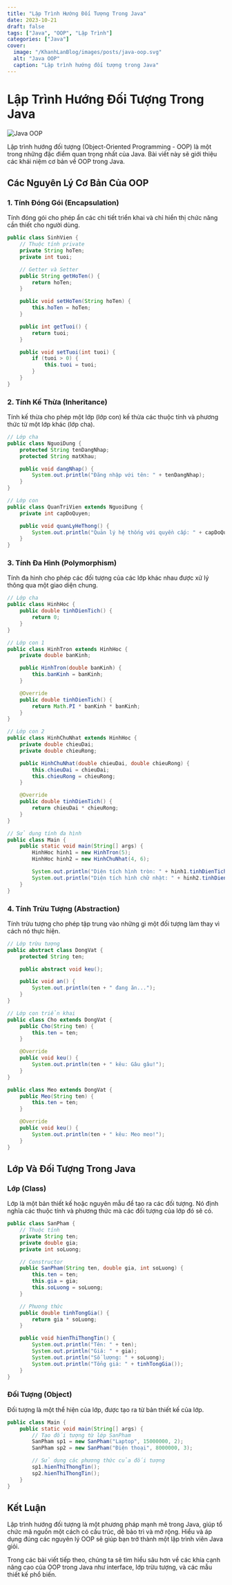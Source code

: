 ```yaml
---
title: "Lập Trình Hướng Đối Tượng Trong Java"
date: 2023-10-21
draft: false
tags: ["Java", "OOP", "Lập Trình"]
categories: ["Java"]
cover:
  image: "/KhanhLanBlog/images/posts/java-oop.svg"
  alt: "Java OOP"
  caption: "Lập trình hướng đối tượng trong Java"
---
```


# Lập Trình Hướng Đối Tượng Trong Java

![Java OOP](/KhanhLanBlog/images/posts/java-oop.svg)

Lập trình hướng đối tượng (Object-Oriented Programming - OOP) là một trong những đặc điểm quan trọng nhất của Java. Bài viết này sẽ giới thiệu các khái niệm cơ bản về OOP trong Java.

## Các Nguyên Lý Cơ Bản Của OOP

### 1. Tính Đóng Gói (Encapsulation)

Tính đóng gói cho phép ẩn các chi tiết triển khai và chỉ hiển thị chức năng cần thiết cho người dùng.

```java
public class SinhVien {
    // Thuộc tính private
    private String hoTen;
    private int tuoi;

    // Getter và Setter
    public String getHoTen() {
        return hoTen;
    }

    public void setHoTen(String hoTen) {
        this.hoTen = hoTen;
    }

    public int getTuoi() {
        return tuoi;
    }

    public void setTuoi(int tuoi) {
        if (tuoi > 0) {
            this.tuoi = tuoi;
        }
    }
}
```

### 2. Tính Kế Thừa (Inheritance)

Tính kế thừa cho phép một lớp (lớp con) kế thừa các thuộc tính và phương thức từ một lớp khác (lớp cha).

```java
// Lớp cha
public class NguoiDung {
    protected String tenDangNhap;
    protected String matKhau;

    public void dangNhap() {
        System.out.println("Đăng nhập với tên: " + tenDangNhap);
    }
}

// Lớp con
public class QuanTriVien extends NguoiDung {
    private int capDoQuyen;

    public void quanLyHeThong() {
        System.out.println("Quản lý hệ thống với quyền cấp: " + capDoQuyen);
    }
}
```

### 3. Tính Đa Hình (Polymorphism)

Tính đa hình cho phép các đối tượng của các lớp khác nhau được xử lý thông qua một giao diện chung.

```java
// Lớp cha
public class HinhHoc {
    public double tinhDienTich() {
        return 0;
    }
}

// Lớp con 1
public class HinhTron extends HinhHoc {
    private double banKinh;

    public HinhTron(double banKinh) {
        this.banKinh = banKinh;
    }

    @Override
    public double tinhDienTich() {
        return Math.PI * banKinh * banKinh;
    }
}

// Lớp con 2
public class HinhChuNhat extends HinhHoc {
    private double chieuDai;
    private double chieuRong;

    public HinhChuNhat(double chieuDai, double chieuRong) {
        this.chieuDai = chieuDai;
        this.chieuRong = chieuRong;
    }

    @Override
    public double tinhDienTich() {
        return chieuDai * chieuRong;
    }
}

// Sử dụng tính đa hình
public class Main {
    public static void main(String[] args) {
        HinhHoc hinh1 = new HinhTron(5);
        HinhHoc hinh2 = new HinhChuNhat(4, 6);

        System.out.println("Diện tích hình tròn: " + hinh1.tinhDienTich());
        System.out.println("Diện tích hình chữ nhật: " + hinh2.tinhDienTich());
    }
}
```

### 4. Tính Trừu Tượng (Abstraction)

Tính trừu tượng cho phép tập trung vào những gì một đối tượng làm thay vì cách nó thực hiện.

```java
// Lớp trừu tượng
public abstract class DongVat {
    protected String ten;

    public abstract void keu();

    public void an() {
        System.out.println(ten + " đang ăn...");
    }
}

// Lớp con triển khai
public class Cho extends DongVat {
    public Cho(String ten) {
        this.ten = ten;
    }

    @Override
    public void keu() {
        System.out.println(ten + " kêu: Gâu gâu!");
    }
}

public class Meo extends DongVat {
    public Meo(String ten) {
        this.ten = ten;
    }

    @Override
    public void keu() {
        System.out.println(ten + " kêu: Meo meo!");
    }
}
```

## Lớp Và Đối Tượng Trong Java

### Lớp (Class)

Lớp là một bản thiết kế hoặc nguyên mẫu để tạo ra các đối tượng. Nó định nghĩa các thuộc tính và phương thức mà các đối tượng của lớp đó sẽ có.

```java
public class SanPham {
    // Thuộc tính
    private String ten;
    private double gia;
    private int soLuong;

    // Constructor
    public SanPham(String ten, double gia, int soLuong) {
        this.ten = ten;
        this.gia = gia;
        this.soLuong = soLuong;
    }

    // Phương thức
    public double tinhTongGia() {
        return gia * soLuong;
    }

    public void hienThiThongTin() {
        System.out.println("Tên: " + ten);
        System.out.println("Giá: " + gia);
        System.out.println("Số lượng: " + soLuong);
        System.out.println("Tổng giá: " + tinhTongGia());
    }
}
```

### Đối Tượng (Object)

Đối tượng là một thể hiện của lớp, được tạo ra từ bản thiết kế của lớp.

```java
public class Main {
    public static void main(String[] args) {
        // Tạo đối tượng từ lớp SanPham
        SanPham sp1 = new SanPham("Laptop", 15000000, 2);
        SanPham sp2 = new SanPham("Điện thoại", 8000000, 3);

        // Sử dụng các phương thức của đối tượng
        sp1.hienThiThongTin();
        sp2.hienThiThongTin();
    }
}
```

## Kết Luận

Lập trình hướng đối tượng là một phương pháp mạnh mẽ trong Java, giúp tổ chức mã nguồn một cách có cấu trúc, dễ bảo trì và mở rộng. Hiểu và áp dụng đúng các nguyên lý OOP sẽ giúp bạn trở thành một lập trình viên Java giỏi.

Trong các bài viết tiếp theo, chúng ta sẽ tìm hiểu sâu hơn về các khía cạnh nâng cao của OOP trong Java như interface, lớp trừu tượng, và các mẫu thiết kế phổ biến.
